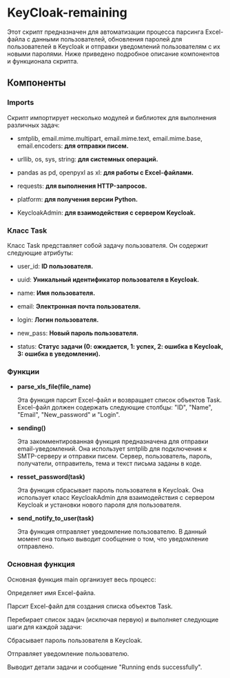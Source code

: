 # KeyCloak-remaining
  Этот скрипт предназначен для автоматизации процесса парсинга Excel-файла с данными пользователей, обновления паролей для пользователей в Keycloak и отправки уведомлений пользователям с их новыми паролями. Ниже приведено подробное описание компонентов и функционала скрипта.

## Компоненты
### Imports
  Скрипт импортирует несколько модулей и библиотек для выполнения различных задач:

+ smtplib, email.mime.multipart, email.mime.text, email.mime.base, email.encoders: **для отправки писем.**

+ urllib, os, sys, string: **для системных операций.**

+ pandas as pd, openpyxl as xl: **для работы с Excel-файлами.**

+ requests: **для выполнения HTTP-запросов.**

+ platform: **для получения версии Python.**

+ KeycloakAdmin: **для взаимодействия с сервером Keycloak.**

### Класс Task
  Класс Task представляет собой задачу пользователя. Он содержит следующие атрибуты:

+ user_id: **ID пользователя.**

+ uuid: **Уникальный идентификатор пользователя в Keycloak.**

+ name: **Имя пользователя.**

+ email: **Электронная почта пользователя.**

+ login: **Логин пользователя.**

+ new_pass: **Новый пароль пользователя.**

+ status: **Статус задачи (0: ожидается, 1: успех, 2: ошибка в Keycloak, 3: ошибка в уведомлении).**

### Функции
+ **parse_xls_file(file_name)**

  Эта функция парсит Excel-файл и возвращает список объектов Task. Excel-файл должен содержать следующие столбцы: "ID", "Name", "Email", "New_password" и "Login".

+ **sending()**

  Эта закомментированная функция предназначена для отправки email-уведомлений. Она использует smtplib для подключения к SMTP-серверу и отправки писем. Сервер, пользователь, пароль, получатели, отправитель, тема и текст письма заданы в коде.

+ **resset_password(task)**

  Эта функция сбрасывает пароль пользователя в Keycloak. Она использует класс KeycloakAdmin для взаимодействия с сервером Keycloak и установки нового пароля для пользователя.

+ **send_notify_to_user(task)**

  Эта функция отправляет уведомление пользователю. В данный момент она только выводит сообщение о том, что уведомление отправлено.

### Основная функция
Основная функция main организует весь процесс:

Определяет имя Excel-файла.

Парсит Excel-файл для создания списка объектов Task.

Перебирает список задач (исключая первую) и выполняет следующие шаги для каждой задачи:

Сбрасывает пароль пользователя в Keycloak.

Отправляет уведомление пользователю.

Выводит детали задачи и сообщение "Running ends successfully".
